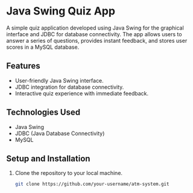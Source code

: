 # Java Swing Quiz App

A simple quiz application developed using Java Swing for the graphical interface and JDBC for database connectivity. The app allows users to answer a series of questions, provides instant feedback, and stores user scores in a MySQL database.

## Features

- User-friendly Java Swing interface.
- JDBC integration for database connectivity.
- Interactive quiz experience with immediate feedback.

## Technologies Used

- Java Swing
- JDBC (Java Database Connectivity)
- MySQL

## Setup and Installation

1. Clone the repository to your local machine.

   ```bash
   git clone https://github.com/your-username/atm-system.git


